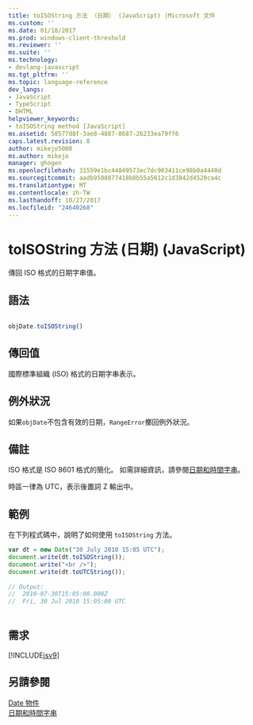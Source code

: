 ```yaml
---
title: toISOString 方法 （日期） (JavaScript) |Microsoft 文件
ms.custom: ''
ms.date: 01/18/2017
ms.prod: windows-client-threshold
ms.reviewer: ''
ms.suite: ''
ms.technology:
- devlang-javascript
ms.tgt_pltfrm: ''
ms.topic: language-reference
dev_langs:
- JavaScript
- TypeScript
- DHTML
helpviewer_keywords:
- toISOString method [JavaScript]
ms.assetid: 58577d8f-3ae8-4887-8687-26233ea79ff6
caps.latest.revision: 8
author: mikejo5000
ms.author: mikejo
manager: ghogen
ms.openlocfilehash: 31559e1bc44849573ec7dc903411ce98b0a4440d
ms.sourcegitcommit: aadb9588877418b8b55a5612c1d3842d4520ca4c
ms.translationtype: MT
ms.contentlocale: zh-TW
ms.lasthandoff: 10/27/2017
ms.locfileid: "24640268"
---
```

# <a name="toisostring-method-date-javascript"></a>toISOString 方法 (日期) (JavaScript)
傳回 ISO 格式的日期字串值。  
  
## <a name="syntax"></a>語法  
  
```JavaScript  
  
objDate.toISOString()  
```  
  
## <a name="return-value"></a>傳回值  
 國際標準組織 (ISO) 格式的日期字串表示。  
  
## <a name="exceptions"></a>例外狀況  
 如果`objDate`不包含有效的日期，`RangeError`擲回例外狀況。  
  
## <a name="remarks"></a>備註  
 ISO 格式是 ISO 8601 格式的簡化。 如需詳細資訊，請參閱[日期和時間字串](../../javascript/date-and-time-strings-javascript.md)。  
  
 時區一律為 UTC，表示後置詞 Z 輸出中。  
  
## <a name="example"></a>範例  
 在下列程式碼中，說明了如何使用 `toISOString` 方法。  
  
```JavaScript  
var dt = new Date("30 July 2010 15:05 UTC");  
document.write(dt.toISOString());  
document.write("<br />");  
document.write(dt.toUTCString());  
  
// Output:  
//  2010-07-30T15:05:00.000Z  
//  Fri, 30 Jul 2010 15:05:00 UTC  
  
```  
  
## <a name="requirements"></a>需求  
 [!INCLUDE[jsv9](../../javascript/includes/jsv9-md.md)]  
  
## <a name="see-also"></a>另請參閱  
 [Date 物件](../../javascript/reference/date-object-javascript.md)   
 [日期和時間字串](../../javascript/date-and-time-strings-javascript.md)